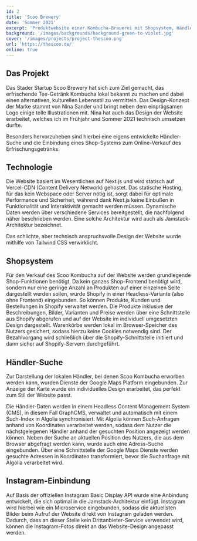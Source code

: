 ```yaml
---
id: 2
title: 'Scoo Brewery'
date: 'Sommer 2021'
excerpt: 'Produktwebsite einer Kombucha-Brauerei mit Shopsystem, Händler-Suche und Instagram-Anbindung.'
background: '/images/backgrounds/background-green-to-violet.jpg'
cover: '/images/projects/project-thescoo.png'
url: 'https://thescoo.de/'
online: true
---
```


## Das Projekt

Das Stader Startup Scoo Brewery hat sich zum Ziel gemacht, das erfrischende Tee-Getränk Kombucha lokal bekannt zu machen und dabei einen alternativen, kulturellen Lebensstil zu vermitteln. Das Design-Konzept der Marke stammt von Nina Sander und bringt neben dem einprägsamen Logo einige tolle Illustrationen mit. Nina hat auch das Design der Website erarbeitet, welches ich im Frühjahr und Sommer 2021 technisch umsetzen durfte.

Besonders hervorzuheben sind hierbei eine eigens entwickelte Händler-Suche und die Einbindung eines Shop-Systems zum Online-Verkauf des Erfrischungsgetränks.

## Technologie

Die Website basiert im Wesentlichen auf Next.js und wird statisch auf Vercel-CDN (Content Delivery Network) gehostet. Das statische Hosting, für das kein Webspace oder Server nötig ist, sorgt dabei für optimale Performance und Sicherheit, während dank Next.js keine Einbußen in Funktionalität und Interaktivität gemacht werden müssen. Dynamische Daten werden über verschiedene Services bereitgestellt, die nachfolgend näher beschrieben werden. Eine solche Architektur wird auch als Jamstack-Architektur bezeichnet.

Das schlichte, aber technisch anspruchsvolle Design der Website wurde mithilfe von Tailwind CSS verwirklicht.

## Shopsystem

Für den Verkauf des Scoo Kombucha auf der Website werden grundlegende Shop-Funktionen benötigt. Da kein ganzes Shop-Frontend benötigt wird, sondern nur eine geringe Anzahl an Produkten auf einer einzelnen Seite dargestellt werden sollen, wurde Shopify in einer Headless-Variante (also ohne Frontend) eingebunden. So können Produkte, Kunden und Bestellungen in Shopify verwaltet werden. Die Produkte inklusive der Beschreibungen, Bilder, Varianten und Preise werden über eine Schnittstelle aus Shopify abgerufen und auf der Website im individuell umgesetzten Design dargestellt. Warenkörbe werden lokal im Browser-Speicher des Nutzers gesichert, sodass hierzu keine Cookies notwendig sind. Der Bezahlvorgang wird schließlich über die Shopify-Schnittstelle initiiert und dann sicher auf Shopify-Servern durchgeführt.

## Händler-Suche

Zur Darstellung der lokalen Händler, bei denen Scoo Kombucha erworben werden kann, wurden Dienste der Google Maps Platform eingebunden. Zur Anzeige der Karte wurde ein individuelles Design erarbeitet, das perfekt zum Stil der Website passt.

Die Händler-Daten werden in einem Headless Content Management System (CMS), in diesem Fall GraphCMS, verwaltet und automatisch mit einem Such-Index in Algolia synchronisiert. Mit Algolia können Such-Anfragen anhand von Koordinaten verarbeitet werden, sodass dem Nutzer die nächstgelegenen Händler anhand der gesuchten Position angezeigt werden können. Neben der Suche an aktuellen Position des Nutzers, die aus dem Browser abgefragt werden kann, wurde auch eine Adress-Suche eingebunden. Über eine Schnittstelle der Google Maps Dienste werden gesuchte Adressen in Koordinaten transformiert, bevor die Suchanfrage mit Algolia verarbeitet wird.

## Instagram-Einbindung

Auf Basis der offiziellen Instagram Basic Display API wurde eine Anbindung entwickelt, die sich optimal in die Jamstack-Architektur einfügt. Instagram wird hierbei wie ein Microservice eingebunden, sodass die aktuellsten Bilder beim Aufruf der Website direkt von Instagram geladen werden. Dadurch, dass an dieser Stelle kein Drittanbieter-Service verwendet wird, können die Instagram-Fotos direkt an das Website-Design angepasst werden.
